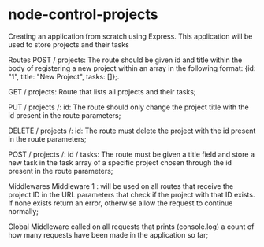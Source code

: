 # node-control-projects
 Creating an application from scratch using Express.  This application will be used to store projects and their tasks

Routes
POST / projects: The route should be given id and title within the body of registering a new project within an array in the following format: {id: "1", title: "New Project", tasks: []};.

GET / projects: Route that lists all projects and their tasks;

PUT / projects /: id: The route should only change the project title with the id present in the route parameters;

DELETE / projects /: id: The route must delete the project with the id present in the route parameters;

POST / projects /: id / tasks: The route must be given a title field and store a new task in the task array of a specific project chosen through the id present in the route parameters;


Middlewares
Middleware 1 : will be used on all routes that receive the project ID in the URL parameters that check if the project with that ID exists. If none exists return an error, otherwise allow the request to continue normally;

Global Middleware called on all requests that prints (console.log) a count of how many requests have been made in the application so far;
